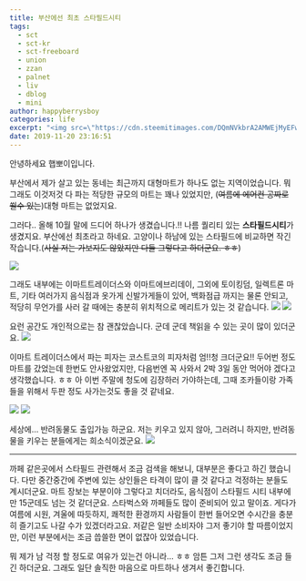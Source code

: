 ```yaml
---
title: 부산에선 최초 스타필드시티
tags:
  - sct
  - sct-kr
  - sct-freeboard
  - union
  - zzan
  - palnet
  - liv
  - dblog
  - mini
author: happyberrysboy
categories: life
excerpt: "<img src=\"https://cdn.steemitimages.com/DQmNVkbrA2AMWEjMyEFwHm97YNXkvDkHQM41qyujYeSYHR6/image.png\" />\r\n안녕하세요 햅뽀이입니다.  부산에서 제가 살고 있는 동네는 최근까지 대형마트가 하나도 없는 지역이었습니다. 뭐 그래도 이것저것 다 파는 적당한 규모의 마트는 꽤나 있었지만, (~~여름에 에어컨 공짜로 쐴수 있는~~)대형 마트는 없었지요.  그러다.. 올해 10월 말에 드디어 하나가 생겼습니다.!! 나름 퀄리티 있는 **스타필드시티**가 생겼지요. 부산에선 ....."
date: 2019-11-20 23:16:51
---
```


안녕하세요 햅뽀이입니다.

부산에서 제가 살고 있는 동네는 최근까지 대형마트가 하나도 없는 지역이었습니다. 뭐 그래도 이것저것 다 파는 적당한 규모의 마트는 꽤나 있었지만, (~~여름에 에어컨 공짜로 쐴수 있는~~)대형 마트는 없었지요.

그러다.. 올해 10월 말에 드디어 하나가 생겼습니다.!! 나름 퀄리티 있는 **스타필드시티**가 생겼지요. 부산에선 최초라고 하네요. 고양이나 하남에 있는 스타필드에 비교하면 작긴 작습니다.(~~사실 저는 가보지도 않았지만 다들 그렇다고 하더군요. ㅎㅎ~~)

![](https://cdn.steemitimages.com/DQmNVkbrA2AMWEjMyEFwHm97YNXkvDkHQM41qyujYeSYHR6/image.png)

 그래도 내부에는 이마트트레이더스와 이마트에브리데이, 그외에 토이킹덤, 일렉트론 마트, 기타 여러가지 음식점과 옷가게 신발가게들이 있어, 백화점급 까지는 물론 안되고, 적당히 무언가를 사러 갈 때에는 충분히 위치적으로 메리트가 있는 것 같습니다. 
![](https://cdn.steemitimages.com/DQmSV7hzpFs1nmWuah6VQnHtfJjN9AY4FU7xP446oEvJtzM/image.png)
![](https://cdn.steemitimages.com/DQmNUdPQqpUyL9s5SGxu4z3KXaa7neW5HPvCpSkT1123Fss/image.png)


요런 공간도 개인적으로는 참 괜찮았습니다. 군데 군데 책읽을 수 있는 곳이 많이 있더군요.
![](https://cdn.steemitimages.com/DQmNcGJtDrrRbu6vYwvvVLwE7T16SjnDUBBWWD6SVh7jcaf/image.png)

이마트 트레이더스에서 파는 피자는 코스트코의 피자처럼 엄!!청 크더군요!! 두어번 정도 마트를 갔었는데 한번도 안사왔었지만, 다음번엔 꼭 사와서 2박 3일 동안 먹어야 겠다고 생각했습니다. ㅎㅎ 아 이번 주말에 청도에 김장하러 가야하는데, 그때 조카들이랑 가족들을 위해서 두판 정도 사가는것도 좋을 것 같네요.

![](https://cdn.steemitimages.com/DQmeUP3GrWoaRCvFYbwcdJAGozUYRgAFV915qrawkAxmMrX/image.png)
![](https://cdn.steemitimages.com/DQmU3kP5Dpm2KkPqHC3ZHhQHtvApWtURzWJuspkkmhGncfU/image.png)

세상에... 반려동물도 출입가능 하군요. 저는 키우고 있지 않아, 그러려니 하지만, 반려동물을 키우는 분들에게는 희소식이겠군요.
![](https://cdn.steemitimages.com/DQmcqtxVGTJWrYb3ihCXNsatqivoKABCkgkRGJStRsDgrxX/image.png)

___

까페 같은곳에서 스타필드 관련해서 조금 검색을 해보니, 대부분은 좋다고 하긴 했습니다. 다만 중간중간에 주변에 있는 상인들은 타격이 많이 클 것 같다고 걱정하는 분들도 계시더군요. 마트 장보는 부분이야 그렇다고 치더라도, 음식점이 스타필드 시티 내부에만 15군데도 넘는 것 같더군요. 스타벅스와 까페들도 많이 준비되어 있고 말이죠. 게다가 여름에 시원, 겨울에 따듯하지, 쾌적한 환경까지 사람들이 한번 들어오면 수시간을 충분히 즐기고도 나갈 수가 있겠더라고요.  저같은 일반 소비자야 그저 좋기야 할 따름이었지만, 이런 부분에서는 조금 씁쓸한 면이 없잖아 있었습니다. 

뭐 제가 남 걱정 할 정도로 여유가 있는건 아니라... ㅎㅎ 암튼 그저 그런 생각도 조금 들긴 하더군요. 그래도 일단 솔직한 마음으로  마트하나 생겨서 좋긴합니다.